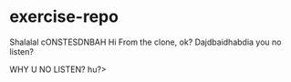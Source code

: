 # exercise-repo

Shalalal 
cONSTESDNBAH
Hi From the clone, ok?
Dajdbaidhabdia you no listen?


WHY U NO LISTEN?
hu?>